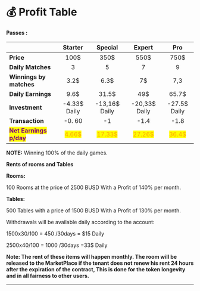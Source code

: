 # 💰 Profit Table

**Passes :**

|                                                           |                  Starter                 |                  Special                  |                   Expert                  |                    Pro                   |
| --------------------------------------------------------- | :--------------------------------------: | :---------------------------------------: | :---------------------------------------: | :--------------------------------------: |
| **Price**                                                 |                   100$                   |                    350$                   |                    550$                   |                   750$                   |
| **Daily Matches**                                         |                     3                    |                     5                     |                     7                     |                     9                    |
| **Winnings by matches**                                   |                   3.2$                   |                    6.3$                   |                     7$                    |                    7,3                   |
| **Daily Earnings**                                        |                   9.6$                   |                   31.5$                   |                    49$                    |                   65.7$                  |
| **Investment**                                            |               -4.33$ Daily               |               -13,16$ Daily               |               -20,33$ Daily               |               -27.5$ Daily               |
| **Transaction**                                           |                  -0. 60                  |                     -1                    |                    -1.4                   |                   -1.8                   |
| <mark style="color:purple;">**Net Earnings p/day**</mark> | <mark style="color:orange;">4.66$</mark> | <mark style="color:orange;">17.33$</mark> | <mark style="color:orange;">27.26$</mark> | <mark style="color:orange;">36.4$</mark> |

**NOTE:** Winning 100% of the daily games.

**Rents of rooms and Tables**

**Rooms:**

100 Rooms at the price of 2500 BUSD With a Profit of 140% per month.

**Tables:**

500 Tables with a price of 1500 BUSD With a Profit of 130% per month.

Withdrawals will be available daily according to the account:

1500x30/100 = 450 /30days = $15 Daily

2500x40/100 = 1000 /30days =33$ Daily

**Note: The rent of these items will happen monthly. The room will be released to the MarketPlace if the tenant does not renew his rent 24 hours after the expiration of the contract, This is done for the token longevity and in all fairness to other users.**

***

